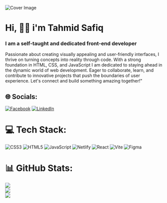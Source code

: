![Cover Image](https://blogger.googleusercontent.com/img/b/R29vZ2xl/AVvXsEiS_hx2h8B7mNGDFzOOxRW5MJ-6pMsJc5GZboU2hHXkXA787dNpMNKKZVBnCUoHAtKz5ToGk50LzOj1zlQywRrBeKFP5tSsP_pO8wJQrBgiHiQp44urqF98Tsu_kHwjbmTAeHDpUNNHLsj_KXaBtKLHAkMsfBc76MG_-Zc091LPDtPaMHEK6BItLsuNDAM/s16000/B%20wild%20but%20stay%20soft.png)

 
# Hi, 🖐🏻  i'm Tahmid Safiq
### I am a self-taught and dedicated front-end developer
Passionate about creating visually appealing and user-friendly interfaces, I thrive on turning concepts into reality through code. 
With a strong foundation in HTML, CSS, and JavaScript I am dedicated to staying ahead in the dynamic world of web development. Eager to collaborate, learn, and contribute to innovative projects that push the boundaries of user experience. Let's connect and build something amazing together!"

## 🌐 Socials:
[![Facebook](https://img.shields.io/badge/Facebook-%231877F2.svg?logo=Facebook&logoColor=white)](https://facebook.com/tahmidsafiq) [![LinkedIn](https://img.shields.io/badge/LinkedIn-%230077B5.svg?logo=linkedin&logoColor=white)](https://linkedin.com/in/tahmidsafiq) 

# 💻 Tech Stack:
![CSS3](https://img.shields.io/badge/css3-%231572B6.svg?style=for-the-badge&logo=css3&logoColor=white) ![HTML5](https://img.shields.io/badge/html5-%23E34F26.svg?style=for-the-badge&logo=html5&logoColor=white) ![JavaScript](https://img.shields.io/badge/javascript-%23323330.svg?style=for-the-badge&logo=javascript&logoColor=%23F7DF1E) ![Netlify](https://img.shields.io/badge/netlify-%23000000.svg?style=for-the-badge&logo=netlify&logoColor=#00C7B7) ![React](https://img.shields.io/badge/react-%2320232a.svg?style=for-the-badge&logo=react&logoColor=%2361DAFB) ![Vite](https://img.shields.io/badge/vite-%23646CFF.svg?style=for-the-badge&logo=vite&logoColor=white) ![Figma](https://img.shields.io/badge/figma-%23F24E1E.svg?style=for-the-badge&logo=figma&logoColor=white)

# 📊 GitHub Stats:
![](https://github-readme-stats.vercel.app/api?username=tahmidsafiq&theme=tokyonight&hide_border=false&include_all_commits=false&count_private=false)<br/>
![](https://github-readme-streak-stats.herokuapp.com/?user=tahmidsafiq&theme=tokyonight&hide_border=false)<br/>
![](https://github-readme-stats.vercel.app/api/top-langs/?username=tahmidsafiq&theme=tokyonight&hide_border=false&include_all_commits=false&count_private=false&layout=compact)
